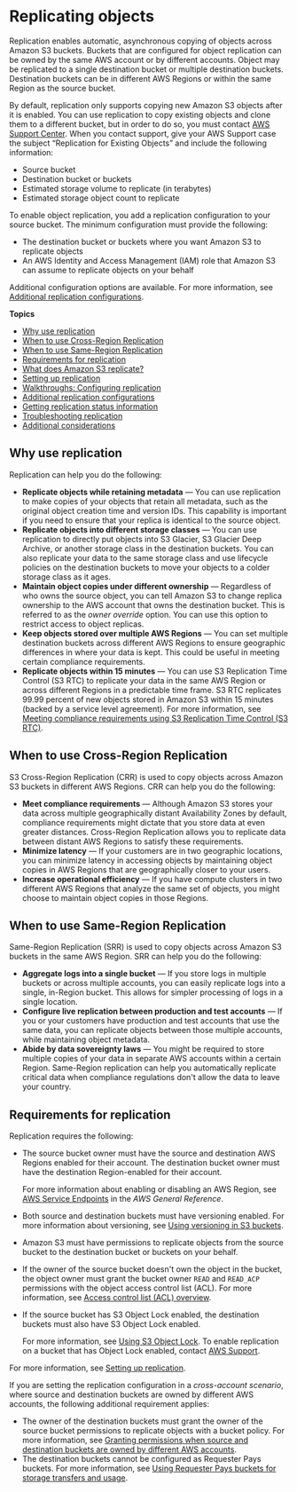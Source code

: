 # Replicating objects<a name="replication"></a>

Replication enables automatic, asynchronous copying of objects across Amazon S3 buckets\. Buckets that are configured for object replication can be owned by the same AWS account or by different accounts\. Object may be replicated to a single destination bucket or multiple destination buckets\. Destination buckets can be in different AWS Regions or within the same Region as the source bucket\. 

By default, replication only supports copying new Amazon S3 objects after it is enabled\. You can use replication to copy existing objects and clone them to a different bucket, but in order to do so, you must contact [AWS Support Center](https://console.aws.amazon.com/support/home#/)\. When you contact support, give your AWS Support case the subject “Replication for Existing Objects” and include the following information: 
+ Source bucket
+ Destination bucket or buckets
+ Estimated storage volume to replicate \(in terabytes\)
+ Estimated storage object count to replicate

To enable object replication, you add a replication configuration to your source bucket\. The minimum configuration must provide the following:
+ The destination bucket or buckets where you want Amazon S3 to replicate objects 
+ An AWS Identity and Access Management \(IAM\) role that Amazon S3 can assume to replicate objects on your behalf

Additional configuration options are available\. For more information, see [Additional replication configurations](replication-additional-configs.md)\.

**Topics**
+ [Why use replication](#replication-scenario)
+ [When to use Cross\-Region Replication](#crr-scenario)
+ [When to use Same\-Region Replication](#srr-scenario)
+ [Requirements for replication](#replication-requirements)
+ [What does Amazon S3 replicate?](replication-what-is-isnot-replicated.md)
+ [Setting up replication](replication-how-setup.md)
+ [Walkthroughs: Configuring replication](replication-example-walkthroughs.md)
+ [Additional replication configurations](replication-additional-configs.md)
+ [Getting replication status information](replication-status.md)
+ [Troubleshooting replication](replication-troubleshoot.md)
+ [Additional considerations](replication-and-other-bucket-configs.md)

## Why use replication<a name="replication-scenario"></a>

Replication can help you do the following:
+ **Replicate objects while retaining metadata** — You can use replication to make copies of your objects that retain all metadata, such as the original object creation time and version IDs\. This capability is important if you need to ensure that your replica is identical to the source object\.
+ **Replicate objects into different storage classes** — You can use replication to directly put objects into S3 Glacier, S3 Glacier Deep Archive, or another storage class in the destination buckets\. You can also replicate your data to the same storage class and use lifecycle policies on the destination buckets to move your objects to a colder storage class as it ages\.
+ **Maintain object copies under different ownership** — Regardless of who owns the source object, you can tell Amazon S3 to change replica ownership to the AWS account that owns the destination bucket\. This is referred to as the *owner override* option\. You can use this option to restrict access to object replicas\.
+ **Keep objects stored over multiple AWS Regions** — You can set multiple destination buckets across different AWS Regions to ensure geographic differences in where your data is kept\. This could be useful in meeting certain compliance requirements\. 
+ **Replicate objects within 15 minutes** — You can use S3 Replication Time Control \(S3 RTC\) to replicate your data in the same AWS Region or across different Regions in a predictable time frame\. S3 RTC replicates 99\.99 percent of new objects stored in Amazon S3 within 15 minutes \(backed by a service level agreement\)\. For more information, see [Meeting compliance requirements using S3 Replication Time Control \(S3 RTC\)](replication-time-control.md)\.

## When to use Cross\-Region Replication<a name="crr-scenario"></a>

S3 Cross\-Region Replication \(CRR\) is used to copy objects across Amazon S3 buckets in different AWS Regions\. CRR can help you do the following:
+ **Meet compliance requirements** — Although Amazon S3 stores your data across multiple geographically distant Availability Zones by default, compliance requirements might dictate that you store data at even greater distances\. Cross\-Region Replication allows you to replicate data between distant AWS Regions to satisfy these requirements\.
+ **Minimize latency** — If your customers are in two geographic locations, you can minimize latency in accessing objects by maintaining object copies in AWS Regions that are geographically closer to your users\.
+ **Increase operational efficiency** — If you have compute clusters in two different AWS Regions that analyze the same set of objects, you might choose to maintain object copies in those Regions\.

## When to use Same\-Region Replication<a name="srr-scenario"></a>

Same\-Region Replication \(SRR\) is used to copy objects across Amazon S3 buckets in the same AWS Region\. SRR can help you do the following:
+ **Aggregate logs into a single bucket** — If you store logs in multiple buckets or across multiple accounts, you can easily replicate logs into a single, in\-Region bucket\. This allows for simpler processing of logs in a single location\.
+ **Configure live replication between production and test accounts** — If you or your customers have production and test accounts that use the same data, you can replicate objects between those multiple accounts, while maintaining object metadata\.
+ **Abide by data sovereignty laws** — You might be required to store multiple copies of your data in separate AWS accounts within a certain Region\. Same\-Region replication can help you automatically replicate critical data when compliance regulations don't allow the data to leave your country\.

## Requirements for replication<a name="replication-requirements"></a>

Replication requires the following:
+ The source bucket owner must have the source and destination AWS Regions enabled for their account\. The destination bucket owner must have the destination Region\-enabled for their account\. 

  For more information about enabling or disabling an AWS Region, see [AWS Service Endpoints](https://docs.aws.amazon.com/general/latest/gr/rande.html) in the *AWS General Reference*\.
+ Both source and destination buckets must have versioning enabled\. For more information about versioning, see [Using versioning in S3 buckets](Versioning.md)\.
+ Amazon S3 must have permissions to replicate objects from the source bucket to the destination bucket or buckets on your behalf\. 
+ If the owner of the source bucket doesn't own the object in the bucket, the object owner must grant the bucket owner `READ` and `READ_ACP` permissions with the object access control list \(ACL\)\. For more information, see [Access control list \(ACL\) overview](acl-overview.md)\.
+ If the source bucket has S3 Object Lock enabled, the destination buckets must also have S3 Object Lock enabled\. 

  For more information, see [Using S3 Object Lock](object-lock.md)\. To enable replication on a bucket that has Object Lock enabled, contact [AWS Support](https://console.aws.amazon.com/support/home)\.

For more information, see [Setting up replication](replication-how-setup.md)\. 

If you are setting the replication configuration in a *cross\-account scenario*, where source and destination buckets are owned by different AWS accounts, the following additional requirement applies:
+ The owner of the destination buckets must grant the owner of the source bucket permissions to replicate objects with a bucket policy\. For more information, see [Granting permissions when source and destination buckets are owned by different AWS accounts](setting-repl-config-perm-overview.md#setting-repl-config-crossacct)\.
+ The destination buckets cannot be configured as Requester Pays buckets\. For more information, see [Using Requester Pays buckets for storage transfers and usage](RequesterPaysBuckets.md)\.